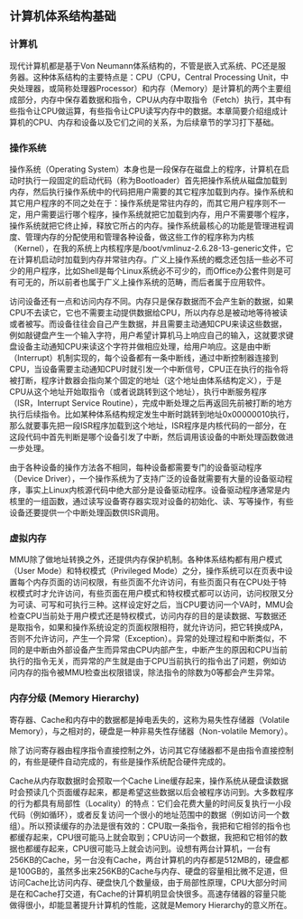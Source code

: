 ## 计算机体系结构基础

### 计算机

现代计算机都是基于Von Neumann体系结构的，不管是嵌入式系统、PC还是服务器。这种体系结构的主要特点是：CPU（CPU，Central Processing Unit，中央处理器，或简称处理器Processor）和内存（Memory）是计算机的两个主要组成部分，内存中保存着数据和指令，CPU从内存中取指令（Fetch）执行，其中有些指令让CPU做运算，有些指令让CPU读写内存中的数据。本章简要介绍组成计算机的CPU、内存和设备以及它们之间的关系，为后续章节的学习打下基础。

### 操作系统

操作系统（Operating System）本身也是一段保存在磁盘上的程序，计算机在启动时执行一段固定的启动代码（称为Bootloader）首先把操作系统从磁盘加载到内存，然后执行操作系统中的代码把用户需要的其它程序加载到内存。操作系统和其它用户程序的不同之处在于：操作系统是常驻内存的，而其它用户程序则不一定，用户需要运行哪个程序，操作系统就把它加载到内存，用户不需要哪个程序，操作系统就把它终止掉，释放它所占的内存。操作系统最核心的功能是管理进程调度、管理内存的分配使用和管理各种设备，做这些工作的程序称为内核（Kernel），在我的系统上内核程序是/boot/vmlinuz-2.6.28-13-generic文件，它在计算机启动时加载到内存并常驻内存。广义上操作系统的概念还包括一些必不可少的用户程序，比如Shell是每个Linux系统必不可少的，而Office办公套件则是可有可无的，所以前者也属于广义上操作系统的范畴，而后者属于应用软件。

访问设备还有一点和访问内存不同。内存只是保存数据而不会产生新的数据，如果CPU不去读它，它也不需要主动提供数据给CPU，所以内存总是被动地等待被读或者被写。而设备往往会自己产生数据，并且需要主动通知CPU来读这些数据，例如敲键盘产生一个输入字符，用户希望计算机马上响应自己的输入，这就要求键盘设备主动通知CPU来读这个字符并做相应处理，给用户响应。这是由中断（Interrupt）机制实现的，每个设备都有一条中断线，通过中断控制器连接到CPU，当设备需要主动通知CPU时就引发一个中断信号，CPU正在执行的指令将被打断，程序计数器会指向某个固定的地址（这个地址由体系结构定义），于是CPU从这个地址开始取指令（或者说跳转到这个地址），执行中断服务程序（ISR，Interrupt Service Routine），完成中断处理之后再返回先前被打断的地方执行后续指令。比如某种体系结构规定发生中断时跳转到地址0x00000010执行，那么就要事先把一段ISR程序加载到这个地址，ISR程序是内核代码的一部分，在这段代码中首先判断是哪个设备引发了中断，然后调用该设备的中断处理函数做进一步处理。

由于各种设备的操作方法各不相同，每种设备都需要专门的设备驱动程序（Device Driver），一个操作系统为了支持广泛的设备就需要有大量的设备驱动程序，事实上Linux内核源代码中绝大部分是设备驱动程序。设备驱动程序通常是内核里的一组函数，通过读写设备寄存器实现对设备的初始化、读、写等操作，有些设备还要提供一个中断处理函数供ISR调用。

### 虚拟内存

MMU除了做地址转换之外，还提供内存保护机制。各种体系结构都有用户模式（User Mode）和特权模式（Privileged Mode）之分，操作系统可以在页表中设置每个内存页面的访问权限，有些页面不允许访问，有些页面只有在CPU处于特权模式时才允许访问，有些页面在用户模式和特权模式都可以访问，访问权限又分为可读、可写和可执行三种。这样设定好之后，当CPU要访问一个VA时，MMU会检查CPU当前处于用户模式还是特权模式，访问内存的目的是读数据、写数据还是取指令，如果和操作系统设定的页面权限相符，就允许访问，把它转换成PA，否则不允许访问，产生一个异常（Exception）。异常的处理过程和中断类似，不同的是中断由外部设备产生而异常由CPU内部产生，中断产生的原因和CPU当前执行的指令无关，而异常的产生就是由于CPU当前执行的指令出了问题，例如访问内存的指令被MMU检查出权限错误，除法指令的除数为0等都会产生异常。



### 内存分级 (Memory Hierarchy)

寄存器、Cache和内存中的数据都是掉电丢失的，这称为易失性存储器（Volatile Memory），与之相对的，硬盘是一种非易失性存储器（Non-volatile Memory）。

除了访问寄存器由程序指令直接控制之外，访问其它存储器都不是由指令直接控制的，有些是硬件自动完成的，有些是操作系统配合硬件完成的。

Cache从内存取数据时会预取一个Cache Line缓存起来，操作系统从硬盘读数据时会预读几个页面缓存起来，都是希望这些数据以后会被程序访问到。大多数程序的行为都具有局部性（Locality）的特点：它们会花费大量的时间反复执行一小段代码（例如循环），或者反复访问一个很小的地址范围中的数据（例如访问一个数组）。所以预读缓存的办法是很有效的：CPU取一条指令，我把和它相邻的指令也都缓存起来，CPU很可能马上就会取到；CPU访问一个数据，我把和它相邻的数据也都缓存起来，CPU很可能马上就会访问到。设想有两台计算机，一台有256KB的Cache，另一台没有Cache，两台计算机的内存都是512MB的，硬盘都是100GB的，虽然多出来256KB的Cache与内存、硬盘的容量相比微不足道，但访问Cache比访问内存、硬盘快几个数量级，由于局部性原理，CPU大部分时间是在和Cache打交道，有Cache的计算机明显会快很多。高速存储器的容量只能做得很小，却能显著提升计算机的性能，这就是Memory Hierarchy的意义所在。
